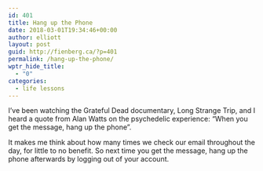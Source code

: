 ```yaml
---
id: 401
title: Hang up the Phone
date: 2018-03-01T19:34:46+00:00
author: elliott
layout: post
guid: http://fienberg.ca/?p=401
permalink: /hang-up-the-phone/
wptr_hide_title:
  - "0"
categories:
  - life lessons
---
```

I&#8217;ve been watching the Grateful Dead documentary, Long Strange Trip, and I heard a quote from Alan Watts on the psychedelic experience: &#8220;When you get the message, hang up the phone&#8221;.

It makes me think about how many times we check our email throughout the day, for little to no benefit. So next time you get the message, hang up the phone afterwards by logging out of your account.